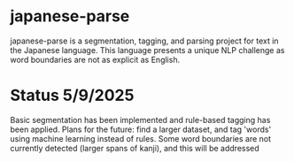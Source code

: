# japanese-parse

japanese-parse is a segmentation, tagging, and parsing project for text in the Japanese language.
This language presents a unique NLP challenge as word boundaries are not as explicit as English.

# Status 5/9/2025
Basic segmentation has been implemented and rule-based tagging has been applied.
Plans for the future: find a larger dataset, and tag 'words' using machine learning instead of rules.
Some word boundaries are not currently detected (larger spans of kanji), and this will be addressed
